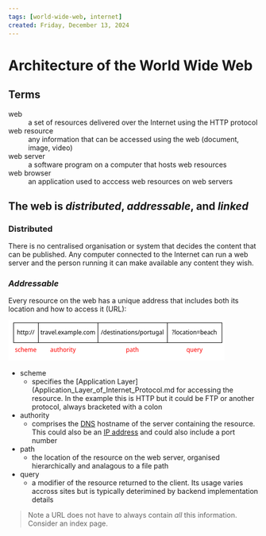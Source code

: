 ```yaml
---
tags: [world-wide-web, internet]
created: Friday, December 13, 2024
---
```


# Architecture of the World Wide Web

## Terms

<dl>
<dt>web</dt>
<dd>a set of resources delivered over the Internet using the HTTP protocol</dd>

<dt>web resource</dt>
<dd>any information that can be accessed using the web (document, image, video)</dd>

<dt>web server</dt>
<dd>a software program on a computer that hosts web resources</dd>

<dt>web browser</dt>
<dd>an application used to acccess web resources on web servers</dd>

</dl>

## The web is _distributed_, _addressable_, and _linked_

### Distributed

There is no centralised organisation or system that decides the content that can
be published. Any computer connected to the Internet can run a web server and
the person running it can make available any content they wish.

### _Addressable_

Every resource on the web has a unique address that includes both its location
and how to access it (URL):

![](static/web-url.png)

- scheme
  - specifies the [Application Layer](Application_Layer_of_Internet_Protocol.md for
    accessing the resource. In the example this is HTTP but it could be FTP or another
    protocol, always bracketed with a colon
- authority
  - comprises the [DNS](Transport_Layer_of_Internet_Protocol.md) hostname of the
    server containing the resource. This could also be an
    [IP address](IP_addresses.md) and could also include a port number
- path
  - the location of the resource on the web server, organised hierarchically and
    analagous to a file path
- query
  - a modifier of the resource returned to the client. Its usage varies accross
    sites but is typically deterimined by backend implementation details

> Note a URL does not have to always contain _all_ this information. Consider an
> index page.
